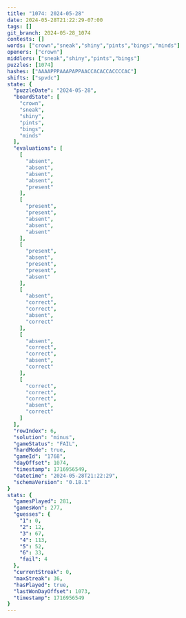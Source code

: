 ```yaml
---
title: "1074: 2024-05-28"
date: 2024-05-28T21:22:29-07:00
tags: []
git_branch: 2024-05-28_1074
contests: []
words: ["crown","sneak","shiny","pints","bings","minds"]
openers: ["crown"]
middlers: ["sneak","shiny","pints","bings"]
puzzles: [1074]
hashes: ["AAAAPPPAAAPAPPAACCACACCACCCCAC"]
shifts: ["spvdc"]
state: {
  "puzzleDate": "2024-05-28",
  "boardState": [
    "crown",
    "sneak",
    "shiny",
    "pints",
    "bings",
    "minds"
  ],
  "evaluations": [
    [
      "absent",
      "absent",
      "absent",
      "absent",
      "present"
    ],
    [
      "present",
      "present",
      "absent",
      "absent",
      "absent"
    ],
    [
      "present",
      "absent",
      "present",
      "present",
      "absent"
    ],
    [
      "absent",
      "correct",
      "correct",
      "absent",
      "correct"
    ],
    [
      "absent",
      "correct",
      "correct",
      "absent",
      "correct"
    ],
    [
      "correct",
      "correct",
      "correct",
      "absent",
      "correct"
    ]
  ],
  "rowIndex": 6,
  "solution": "minus",
  "gameStatus": "FAIL",
  "hardMode": true,
  "gameId": "1768",
  "dayOffset": 1074,
  "timestamp": 1716956549,
  "datetime": "2024-05-28T21:22:29",
  "schemaVersion": "0.18.1"
}
stats: {
  "gamesPlayed": 281,
  "gamesWon": 277,
  "guesses": {
    "1": 0,
    "2": 12,
    "3": 67,
    "4": 113,
    "5": 52,
    "6": 33,
    "fail": 4
  },
  "currentStreak": 0,
  "maxStreak": 36,
  "hasPlayed": true,
  "lastWonDayOffset": 1073,
  "timestamp": 1716956549
}
---
```

<!-- more -->
